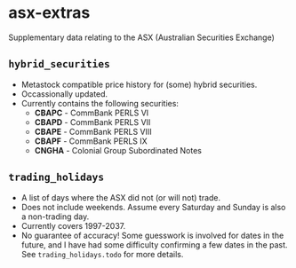 # asx-extras
Supplementary data relating to the ASX (Australian Securities Exchange)

## `hybrid_securities`
* Metastock compatible price history for (some) hybrid securities.
* Occassionally updated.
* Currently contains the following securities:
    * **CBAPC** - CommBank PERLS VI 
    * **CBAPD** - CommBank PERLS VII 
    * **CBAPE** - CommBank PERLS VIII 
    * **CBAPF** - CommBank PERLS IX 
    * **CNGHA** - Colonial Group Subordinated Notes 

## `trading_holidays`
* A list of days where the ASX did not (or will not) trade.
* Does not include weekends. Assume every Saturday and Sunday is also a non-trading day.
* Currently covers 1997-2037.
* No guarantee of accuracy! Some guesswork is involved for dates in the future, and I have had some difficulty confirming a few dates in the past. See `trading_holidays.todo` for more details.